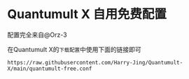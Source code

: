 # Quantumult X 自用免费配置
配置完全来自@Orz-3

在Quantumult X的`下载配置`中使用下面的链接即可

    https://raw.githubusercontent.com/Harry-Jing/Quantumult-X/main/quantumult-free.conf
